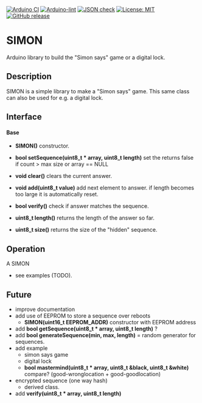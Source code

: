 
[![Arduino CI](https://github.com/RobTillaart/SIMON/workflows/Arduino%20CI/badge.svg)](https://github.com/marketplace/actions/arduino_ci)
[![Arduino-lint](https://github.com/RobTillaart/SIMON/actions/workflows/arduino-lint.yml/badge.svg)](https://github.com/RobTillaart/SIMON/actions/workflows/arduino-lint.yml)
[![JSON check](https://github.com/RobTillaart/SIMON/actions/workflows/jsoncheck.yml/badge.svg)](https://github.com/RobTillaart/SIMON/actions/workflows/jsoncheck.yml)
[![License: MIT](https://img.shields.io/badge/license-MIT-green.svg)](https://github.com/RobTillaart/SIMON/blob/master/LICENSE)
[![GitHub release](https://img.shields.io/github/release/RobTillaart/SIMON.svg?maxAge=3600)](https://github.com/RobTillaart/SIMON/releases)


# SIMON

Arduino library to build the "Simon says" game or a digital lock.


## Description

SIMON is a simple library to make a "Simon says" game. 
This same class can also be used for e.g. a digital lock.


## Interface

#### Base

- **SIMON()** constructor.

- **bool setSequence(uint8_t \* array, uint8_t length)** set the 
returns false if count > max size or array == NULL
- **void clear()** clears the current answer.
- **void add(uint8_t value)** add next element to answer.
if length becomes too large it is automatically reset.
- **bool verify()** check if answer matches the sequence.
- **uint8_t length()** returns the length of the answer so far.
- **uint8_t size()** returns the size of the "hidden" sequence.


## Operation

A SIMON 

- see examples (TODO).



## Future

- improve documentation
- add use of EEPROM to store a sequence over reboots
  - **SIMON(uint16_t EEPROM_ADDR)** constructor with EEPROM address
- add **bool getSequence(uint8_t \* array, uint8_t length)** ?
- add **bool generateSequence(min, max, length)** = random generator for sequences.
- add example
  - simon says game
  - digital lock
  - **bool mastermind(uint8_t \* array, uint8_t &black, uint8_t &white)** compare? (good-wronglocation + good-goodlocation)
- encrypted sequence (one way hash)
  - derived class.
- add **verify(uint8_t \* array, uint8_t length)**




